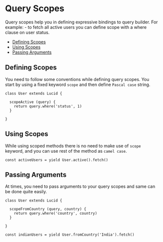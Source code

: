 # Query Scopes

Query scopes help you in defining expressive bindings to query builder. For example: - to fetch all active users you can define scope with a where clause on user status.

- [Defining Scopes](#defining-scopes)
- [Using Scopes](#using-scopes)
- [Passing Arguments](#passing-arguments)

## Defining Scopes
You need to follow some conventions while defining query scopes. You start by using a fixed keyword `scope` and then define `Pascal case` string.

```javascript,line-numbers
class User extends Lucid {

  scopeActive (query) {
    return query.where('status', 1)
  }

}
```

## Using Scopes
While using scoped methods there is no need to make use of `scope` keyword, and you can use rest of the method as `camel case`.

```javascript,line-numbers
const activeUsers = yield User.active().fetch()
```

## Passing Arguments
At times, you need to pass arguments to your query scopes and same can be done quite easily.

```javascript,line-numbers
class User extends Lucid {

  scopeFromCountry (query, country) {
    return query.where('country', country)
  }

}
```

```javascript,line-numbers
const indianUsers = yield User.fromCountry('India').fetch()
```

